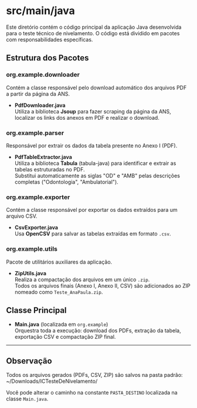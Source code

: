 # src/main/java

Este diretório contém o código principal da aplicação Java desenvolvida para o teste técnico de nivelamento. O código está dividido em pacotes com responsabilidades específicas.

## Estrutura dos Pacotes

### org.example.downloader
Contém a classe responsável pelo download automático dos arquivos PDF a partir da página da ANS.

- **PdfDownloader.java**  
  Utiliza a biblioteca **Jsoup** para fazer scraping da página da ANS, localizar os links dos anexos em PDF e realizar o download.

### org.example.parser
Responsável por extrair os dados da tabela presente no Anexo I (PDF).

- **PdfTableExtractor.java**  
  Utiliza a biblioteca **Tabula** (tabula-java) para identificar e extrair as tabelas estruturadas no PDF.  
  Substitui automaticamente as siglas "OD" e "AMB" pelas descrições completas ("Odontologia", "Ambulatorial").

### org.example.exporter
Contém a classe responsável por exportar os dados extraídos para um arquivo CSV.

- **CsvExporter.java**  
  Usa **OpenCSV** para salvar as tabelas extraídas em formato `.csv`.

### org.example.utils
Pacote de utilitários auxiliares da aplicação.

- **ZipUtils.java**  
  Realiza a compactação dos arquivos em um único `.zip`.  
  Todos os arquivos finais (Anexo I, Anexo II, CSV) são adicionados ao ZIP nomeado como `Teste_AnaPaula.zip`.

## Classe Principal

- **Main.java** (localizada em `org.example`)  
  Orquestra toda a execução: download dos PDFs, extração da tabela, exportação CSV e compactação ZIP final.

---

## Observação

Todos os arquivos gerados (PDFs, CSV, ZIP) são salvos na pasta padrão: ~/Downloads/ICTesteDeNivelamento/


Você pode alterar o caminho na constante `PASTA_DESTINO` localizada na classe `Main.java`.
